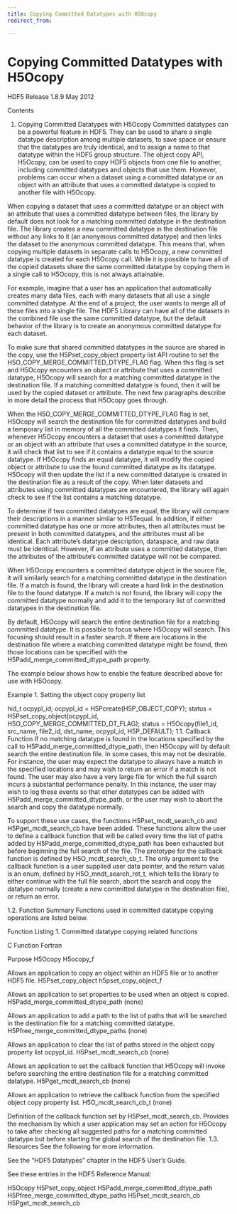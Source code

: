 ```yaml
---
title: Copying Committed Datatypes with H5Ocopy
redirect_from:

---
```


# Copying Committed Datatypes with H5Ocopy

HDF5 Release 1.8.9 May 2012

Contents
1. Copying Committed Datatypes with H5Ocopy
Committed datatypes can be a powerful feature in HDF5. They can be used to share a single datatype description among multiple datasets, to save space or ensure that the datatypes are truly identical, and to assign a name to that datatype within the HDF5 group structure. The object copy API, H5Ocopy, can be used to copy HDF5 objects from one file to another, including committed datatypes and objects that use them. However, problems can occur when a dataset using a committed datatype or an object with an attribute that uses a committed datatype is copied to another file with H5Ocopy.

When copying a dataset that uses a committed datatype or an object with an attribute that uses a committed datatype between files, the library by default does not look for a matching committed datatype in the destination file. The library creates a new committed datatype in the destination file without any links to it (an anonymous committed datatype) and then links the dataset to the anonymous committed datatype. This means that, when copying multiple datasets in separate calls to H5Ocopy, a new committed datatype is created for each H5Ocopy call. While it is possible to have all of the copied datasets share the same committed datatype by copying them in a single call to H5Ocopy, this is not always attainable.

For example, imagine that a user has an application that automatically creates many data files, each with many datasets that all use a single committed datatype. At the end of a project, the user wants to merge all of these files into a single file. The HDF5 Library can have all of the datasets in the combined file use the same committed datatype, but the default behavior of the library is to create an anonymous committed datatype for each dataset.

To make sure that shared committed datatypes in the source are shared in the copy, use the H5Pset_copy_object property list API routine to set the H5O_COPY_MERGE_COMMITTED_DTYPE_FLAG flag. When this flag is set and H5Ocopy encounters an object or attribute that uses a committed datatype, H5Ocopy will search for a matching committed datatype in the destination file. If a matching committed datatype is found, then it will be used by the copied dataset or attribute. The next few paragraphs describe in more detail the process that H5Ocopy goes through.

When the H5O_COPY_MERGE_COMMITTED_DTYPE_FLAG flag is set, H5Ocopy will search the destination file for committed datatypes and build a temporary list in memory of all the committed datatypes it finds. Then, whenever H5Ocopy encounters a dataset that uses a committed datatype or an object with an attribute that uses a committed datatype in the source, it will check that list to see if it contains a datatype equal to the source datatype. If H5Ocopy finds an equal datatype, it will modify the copied object or attribute to use the found committed datatype as its datatype. H5Ocopy will then update the list if a new committed datatype is created in the destination file as a result of the copy. When later datasets and attributes using committed datatypes are encountered, the library will again check to see if the list contains a matching datatype.

To determine if two committed datatypes are equal, the library will compare their descriptions in a manner similar to H5Tequal. In addition, if either committed datatype has one or more attributes, then all attributes must be present in both committed datatypes, and the attributes must all be identical. Each attribute’s datatype description, dataspace, and raw data must be identical. However, if an attribute uses a committed datatype, then the attributes of the attribute’s committed datatype will not be compared.

When H5Ocopy encounters a committed datatype object in the source file, it will similarly search for a matching committed datatype in the destination file. If a match is found, the library will create a hard link in the destination file to the found datatype. If a match is not found, the library will copy the committed datatype normally and add it to the temporary list of committed datatypes in the destination file.

By default, H5Ocopy will search the entire destination file for a matching committed datatype. It is possible to focus where H5Ocopy will search. This focusing should result in a faster search. If there are locations in the destination file where a matching committed datatype might be found, then those locations can be specified with the H5Padd_merge_committed_dtype_path property.

The example below shows how to enable the feature described above for use with H5Ocopy.

Example 1. Setting the object copy property list

hid_t ocpypl_id;
ocpypl_id = H5Pcreate(H5P_OBJECT_COPY);
status = H5Pset_copy_object(ocpypl_id, H5O_COPY_MERGE_COMMITTED_DT_FLAG);
  status = H5Ocopy(file1_id, src_name, file2_id, dst_name, ocpypl_id, H5P_DEFAULT);
1.1. Callback Function
If no matching datatype is found in the locations specified by the call to H5Padd_merge_committed_dtype_path, then H5Ocopy will by default search the entire destination file. In some cases, this may not be desirable. For instance, the user may expect the datatype to always have a match in the specified locations and may wish to return an error if a match is not found. The user may also have a very large file for which the full search incurs a substantial performance penalty. In this instance, the user may wish to log these events so that other datatypes can be added with H5Padd_merge_committed_dtype_path, or the user may wish to abort the search and copy the datatype normally.

To support these use cases, the functions H5Pset_mcdt_search_cb and H5Pget_mcdt_search_cb have been added. These functions allow the user to define a callback function that will be called every time the list of paths added by H5Padd_merge_committed_dtype_path has been exhausted but before beginning the full search of the file. The prototype for the callback function is defined by H5O_mcdt_search_cb_t. The only argument to the callback function is a user supplied user data pointer, and the return value is an enum, defined by H5O_mndt_search_ret_t, which tells the library to either continue with the full file search, abort the search and copy the datatype normally (create a new committed datatype in the destination file), or return an error.

1.2. Function Summary
Functions used in committed datatype copying operations are listed below.

Function Listing 1. Committed datatype copying related functions

C Function
Fortran

Purpose
H5Ocopy
H5ocopy_f

Allows an application to copy an object within an HDF5 file or to another HDF5 file.
H5Pset_copy_object
h5pset_copy_object_f

Allows an application to set properties to be used when an object is copied.
H5Padd_merge_committed_dtype_path
(none)

Allows an application to add a path to the list of paths that will be searched in the destination file for a matching committed datatype.
H5Pfree_merge_committed_dtype_paths
(none)

Allows an application to clear the list of paths stored in the object copy property list ocpypl_id.
H5Pset_mcdt_search_cb
(none)

Allows an application to set the callback function that H5Ocopy will invoke before searching the entire destination file for a matching committed datatype.
H5Pget_mcdt_search_cb
(none)

Allows an application to retrieve the callback function from the specified object copy property list.
H5O_mcdt_search_cb_t
(none)

Definition of the callback function set by H5Pset_mcdt_search_cb. Provides the mechanism by which a user application may set an action for H5Ocopy to take after checking all suggested paths for a matching committed datatype but before starting the global search of the destination file.
1.3. Resources
See the following for more information.

See the “HDF5 Datatypes” chapter in the HDF5 User’s Guide.

See these entries in the HDF5 Reference Manual:

H5Ocopy
H5Pset_copy_object
H5Padd_merge_committed_dtype_path
H5Pfree_merge_committed_dtype_paths
H5Pset_mcdt_search_cb
H5Pget_mcdt_search_cb

